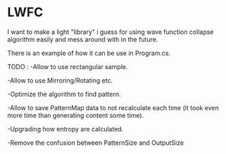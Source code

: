 # LWFC
I want to make a light "library" i guess for using wave function collapse algorithm easily and mess around with in the future.


There is an example of how it can be use in Program.cs.

TODO : 
-Allow to use rectangular sample.

-Allow to use Mirroring/Rotating etc.

-Optimize the algorithm to find pattern.

-Allow to save PatternMap data to not recalculate each time (it took even more time than generating content some time).

-Upgrading how entropy are calculated.

-Remove the confusion between PatternSize and OutputSize
